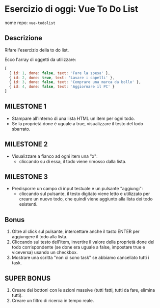 # Esercizio di oggi: **Vue To Do List**

nome repo: `vue-todolist`

## Descrizione

Rifare l'esercizio della to do list.

Ecco l'array di oggetti da utilizzare:

```js
[
  { id: 1, done: false, text: 'Fare la spesa' },
  { id: 2, done: true, text: 'Lavare i capelli' },
  { id: 3, done: false, text: 'Comprare una marca da bollo' },
  { id: 4, done: false, text: 'Aggiornare il PC' }
]
```

## MILESTONE 1

- Stampare all'interno di una lista HTML un item per ogni todo.
- Se la proprietà done è uguale a true, visualizzare il testo del todo sbarrato.

## MILESTONE 2

- Visualizzare a fianco ad ogni item una "x": 
    - cliccando su di essa, il todo viene rimosso dalla lista.

## MILESTONE 3

- Predisporre un campo di input testuale e un pulsante "aggiungi": 
    - cliccando sul pulsante, il testo digitato viene letto e utilizzato per creare un nuovo todo, che quindi viene aggiunto alla lista dei todo esistenti.

## Bonus

1. Oltre al click sul pulsante, intercettare anche il tasto ENTER per aggiungere il todo alla lista.
1. Cliccando sul testo dell'item, invertire il valore della proprietà done del todo corrispondente (se done era uguale a false, impostare true e viceversa) usando un checkbox.
1. Mostrare una scritta "non ci sono task" se abbiamo cancellato tutti i task.

## SUPER BONUS

1. Creare dei bottoni con le azioni massive (tutti fatti, tutti da fare, elimina tutti).
1. Creare un filtro di ricerca in tempo reale.
